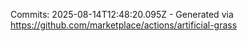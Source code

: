 Commits: 2025-08-14T12:48:20.095Z - Generated via https://github.com/marketplace/actions/artificial-grass
<br>
